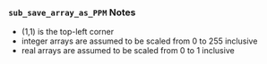 ### `sub_save_array_as_PPM` Notes

* (1,1) is the top-left corner
* integer arrays are assumed to be scaled from 0 to 255 inclusive
* real arrays are assumed to be scaled from 0 to 1 inclusive
